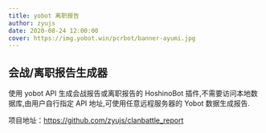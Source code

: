 ```yaml
---
title: yobot 离职报告
author: zyujs
date: 2020-08-24 12:00:00
cover: https://img.yobot.win/pcrbot/banner-ayumi.jpg
---
```


## 会战/离职报告生成器

使用 yobot API 生成会战报告或离职报告的 HoshinoBot 插件,不需要访问本地数据库,由用户自行指定 API 地址,可使用任意远程服务器的 Yobot 数据生成报告.

项目地址：<https://github.com/zyujs/clanbattle_report>
